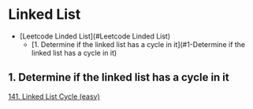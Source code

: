 # Linked List
<!-- GFM-TOC -->
* [Leetcode Linded List](#Leetcode Linded List)
    * [1. Determine if the linked list has a cycle in it](#1-Determine if the linked list has a cycle in it)
<!-- GFM-TOC -->

## 1. Determine if the linked list has a cycle in it
[141\. Linked List Cycle (easy)](https://github.com/yshiyi/LeetCode/blob/main/Linked%20List/141.%20Linked%20List%20Cycle.py)
